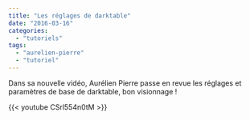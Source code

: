 ```yaml
---
title: "Les réglages de darktable"
date: "2016-03-16"
categories: 
  - "tutoriels"
tags: 
  - "aurelien-pierre"
  - "tutoriel"
---
```


Dans sa nouvelle vidéo, Aurélien Pierre passe en revue les réglages et paramètres de base de darktable, bon visionnage !

{{< youtube CSrl554n0tM >}}
